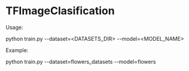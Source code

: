 # TFImageClasification

Usage:

python train.py --dataset=<DATASETS_DIR> --model=<MODEL_NAME>

Example:

python train.py --dataset=flowers_datasets --model=flowers